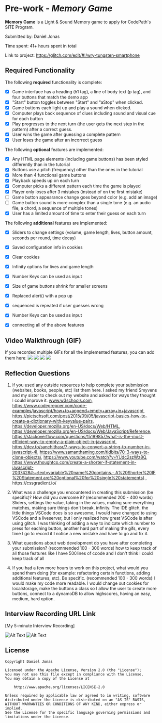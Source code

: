 # Pre-work - *Memory Game*

**Memory Game** is a Light & Sound Memory game to apply for CodePath's SITE Program. 

Submitted by: Daniel Jonas

Time spent: 41+ hours spent in total

Link to project: https://glitch.com/edit/#!/wry-tungsten-smartphone

## Required Functionality

The following **required** functionality is complete:

* [X] Game interface has a heading (h1 tag), a line of body text (p tag), and four buttons that match the demo app
* [X] "Start" button toggles between "Start" and "aStop" when clicked. 
* [X] Game buttons each light up and play a sound when clicked. 
* [X] Computer plays back sequence of clues including sound and visual cue for each button
* [X] Play progresses to the next turn (the user gets the next step in the pattern) after a correct guess. 
* [X] User wins the game after guessing a complete pattern
* [X] User loses the game after an incorrect guess

The following **optional** features are implemented:

* [X] Any HTML page elements (including game buttons) has been styled differently than in the tutorial
* [X] Buttons use a pitch (frequency) other than the ones in the tutorial
* [X] More than 4 functional game buttons
* [X] Playback speeds up on each turn
* [X] Computer picks a different pattern each time the game is played
* [X] Player only loses after 3 mistakes (instead of on the first mistake)
* [ ] Game button appearance change goes beyond color (e.g. add an image)
* [ ] Game button sound is more complex than a single tone (e.g. an audio file, a chord, a sequence of multiple tones)
* [X] User has a limited amount of time to enter their guess on each turn

The following **additional** features are implemented:

- [X] Sliders to change settings (volume, game length, lives, button amount, seconds per round, time decay)
- [X] Saved configuration info in cookies
- [X] Clear cookies
- [X] Infinity options for lives and game length
- [X] Number Keys can be used as input
- [X] Size of game buttons shrink for smaller screens
- [X] Replaced alert() with a pop up
- [X] sequenced is repeated if user guesses wrong
- [X] Number Keys can be used as input
- [X] connecting all of the above features






## Video Walkthrough (GIF)

If you recorded multiple GIFs for all the implemented features, you can add them here:
![](gif1-link-here)
![](gif2-link-here)
![](gif3-link-here)
![](gif4-link-here)

## Reflection Questions
1. If you used any outside resources to help complete your submission (websites, books, people, etc) list them here. 
I asked my friend Smyvens and my sister to check out my website and asked for ways they thought I could improve it.
www.w3schools.com, https://www.codegrepper.com/code-examples/javascript/how+to+append+empty+array+in+javascript, https://pietschsoft.com/post/2015/09/05/javascript-basics-how-to-create-a-dictionary-with-keyvalue-pairs, https://developer.mozilla.org/en-US/docs/Web/HTML, https://developer.mozilla.org/en-US/docs/Web/JavaScript/Reference, https://stackoverflow.com/questions/15189857/what-is-the-most-efficient-way-to-empty-a-plain-object-in-javascript, https://dev.to/sanchithasr/7-ways-to-convert-a-string-to-number-in-javascript-4l, https://www.samanthaming.com/tidbits/70-3-ways-to-clone-objects/, https://www.youtube.com/watch?v=YUdc2szWz8Q, https://www.thoughtco.com/create-a-shorter-if-statement-in-javascript-2037428#:~:text=variable%20name%20contains.-,A%20Shorter%20IF%20Statement,are%20optional%20for%20single%20statements)., https://cssgradient.io/

2. What was a challenge you encountered in creating this submission (be specific)? How did you overcome it? (recommended 200 - 400 words) 
Sliders, settings the value, taking in the values, making sure everything matches, making sure things don't break, infinity. The IDE glitch, the little things VSCode does is so awesome, I would have changed to using VSCode and a liveserver, but i only realized how great VSCode is after using glitch. I was thinking of adding a way to indicate which number to press for eaching button, another hard part of making the gifs, every time I go to record it I notice a new mistake and have to go and fix it.

3. What questions about web development do you have after completing your submission? (recommended 100 - 300 words) 
how to keep track of all those features
like I have 500lines of ccode and I don't think I could keep track of all 

4. If you had a few more hours to work on this project, what would you spend them doing (for example: refactoring certain functions, adding additional features, etc). Be specific. (recommended 100 - 300 words) 
I would make my code more readable. I would change out cookies for localstorage, make the buttons a class so I allow the user to create more buttons, connect to a dynamoDB to allow highscores, having an easy, medium, hard option.


## Interview Recording URL Link

[My 5-minute Interview Recording]

![Alt Text](http://g.recordit.co/pEpD1PDNHo.gif)
![Alt Text](http://g.recordit.co/RIndzK7Qrb.gif)

## License

    Copyright Daniel Jonas

    Licensed under the Apache License, Version 2.0 (the "License");
    you may not use this file except in compliance with the License.
    You may obtain a copy of the License at

        http://www.apache.org/licenses/LICENSE-2.0

    Unless required by applicable law or agreed to in writing, software
    distributed under the License is distributed on an "AS IS" BASIS,
    WITHOUT WARRANTIES OR CONDITIONS OF ANY KIND, either express or implied.
    See the License for the specific language governing permissions and
    limitations under the License.
